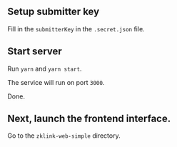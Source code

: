 ## Setup submitter key

Fill in the `submitterKey` in the `.secret.json` file.

## Start server

Run `yarn` and `yarn start`.

The service will run on port `3000`.

Done.

## Next, launch the frontend interface.

Go to the `zklink-web-simple` directory.
